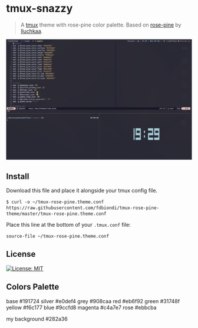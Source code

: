 # tmux-snazzy

> A [tmux](https://github.com/tmux/tmux/wiki) theme with rose-pine color palette. Based on [rose-pine](https://github.com/rose-pine/tmux/) by [lluchkaa](https://github.com/lluchkaa).

![tmux screenshot](screenshot.png)

## Install

Download this file and place it alongside your tmux config file.

```
$ curl -o ~/tmux-rose-pine.theme.conf https://raw.githubusercontent.com/fdbiondi/tmux-rose-pine-theme/master/tmux-rose-pine.theme.conf
```

Place this line at the bottom of your `.tmux.conf` file:

```
source-file ~/tmux-rose-pine.theme.conf
```

## License

[![License: MIT](https://img.shields.io/badge/License-MIT-yellow.svg)](https://opensource.org/licenses/MIT)

## Colors Palette

base #191724
silver #e0def4
grey #908caa
red #eb6f92
green #31748f
yellow #f6c177
blue #9ccfd8
magenta #c4a7e7
rose #ebbcba

my background
#282a36

